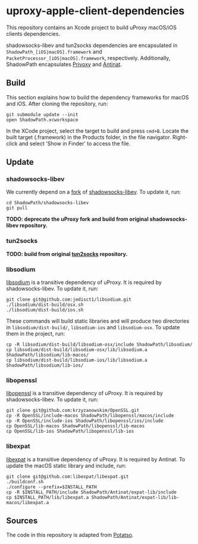 # uproxy-apple-client-dependencies
This repository contains an Xcode project to build uProxy macOS/iOS clients dependencies.

shadowsocks-libev and tun2socks dependencies are encapsulated in `ShadowPath_[iOS|macOS].framework` and `PacketProcessor_[iOS|macOS].framework`, respectively. Additionally, ShadowPath encapsulates [Privoxy](https://www.privoxy.org) and [Antinat](http://www.malsmith.net/antinat).

## Build

This section explains how to build the dependency frameworks for macOS and iOS. After cloning the repository, run:

```
git submodule update --init
open ShadowPath.xcworkspace
```

In the XCode project, select the target to build and press `cmd+B`. Locate the built target (.framework) in the Products folder, in the file navigator. Right-click and select 'Show in Finder' to access the file.


## Update

### shadowsocks-libev

We currently depend on a [fork](https://github.com/uProxy/shadowsocks-libev-ios/) of [shadowsocks-libev](https://github.com/shadowsocks/shadowsocks-libev). To update it, run:

```
cd ShadowPath/shadowsocks-libev
git pull
```

**TODO: deprecate the uProxy fork and build from original shadowsocks-libev repository.**

### tun2socks

**TODO: build from original [tun2socks](https://github.com/ambrop72/badvpn/) repository.**

### libsodium

[libsodium](https://github.com/jedisct1/libsodium) is a transitive dependency of uProxy. It is required by shadowsocks-libev. To update it, run:

```
git clone git@github.com:jedisct1/libsodium.git
./libsodium/dist-build/osx.sh
./libsodium/dist-build/ios.sh
```

These commands will build static libraries and will produce two directories in `libsodium/dist-build/`, `libsodium-ios` and `libsodium-osx`. To update them in the project, run:

```
cp -R libsodium/dist-build/libsodium-osx/include ShadowPath/libsodium/
cp libsodium/dist-build/libsodium-osx/lib/libsodium.a ShadowPath/libsodium/lib-macos/
cp libsodium/dist-build/libsodium-ios/lib/libsodium.a ShadowPath/libsodium/lib-ios/
```

### libopenssl

[libopenssl](https://github.com/krzyzanowskim/OpenSSL) is a transitive dependency of uProxy. It is required by shadowsocks-libev. To update it, run:

```
git clone git@github.com:krzyzanowskim/OpenSSL.git
cp -R OpenSSL/include-macos ShadowPath/libopenssl/macos/include
cp -R OpenSSL/include-ios ShadowPath/libopenssl/ios/include
cp OpenSSL/lib-macos ShadowPath/libopenssl/lib-macos
cp OpenSSL/lib-ios ShadowPath/libopenssl/lib-ios
```

### libexpat

[libexpat](https://github.com/libexpat/libexpat/tree/master/expat) is a transitive dependency of uProxy. It is required by Antinat. To update the macOS static library and include, run:

```
git clone git@github.com:libexpat/libexpat.git
./buildconf.sh
./configure --prefix=$INSTALL_PATH
cp -R $INSTALL_PATH/include ShadowPath/Antinat/expat-lib/include
cp $INSTALL_PATH/lib/libexpat.a ShadowPath/Antinat/expat-lib/lib-macos/libexpat.a
```

## Sources
The code in this repository is adapted from [Potatso](https://github.com/uProxy/Potatso).

